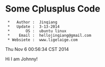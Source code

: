 Some Cplusplus Code
===================

     *   Author :  Jinqiang
     *   Update :  3-13-2014
     *       OS :  ubuntu linux
     *    Email :  hellojinqiang@gmail.com
     * Websiete :  www.ligelaige.com

Thu Nov  6 00:56:34 CST 2014

Hi I am Johnny!
